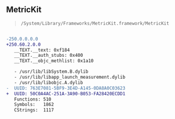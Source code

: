 ## MetricKit

> `/System/Library/Frameworks/MetricKit.framework/MetricKit`

```diff

-250.0.0.0.0
+250.60.2.0.0
   __TEXT.__text: 0xf184
   __TEXT.__auth_stubs: 0x400
   __TEXT.__objc_methlist: 0x1a10

   - /usr/lib/libSystem.B.dylib
   - /usr/lib/libapp_launch_measurement.dylib
   - /usr/lib/libobjc.A.dylib
-  UUID: 763E7081-5BF9-3E4D-A145-0DA8A0C03623
+  UUID: 50C0A4AC-251A-3A90-B053-FA28420ECDD1
   Functions: 510
   Symbols:   1862
   CStrings:  1117

```
